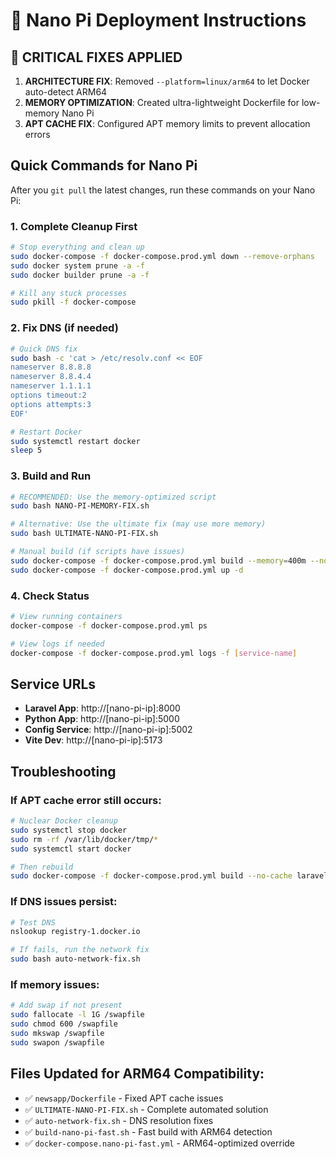 # 🚀 Nano Pi Deployment Instructions

## 🔧 CRITICAL FIXES APPLIED
1. **ARCHITECTURE FIX**: Removed `--platform=linux/arm64` to let Docker auto-detect ARM64
2. **MEMORY OPTIMIZATION**: Created ultra-lightweight Dockerfile for low-memory Nano Pi
3. **APT CACHE FIX**: Configured APT memory limits to prevent allocation errors

## Quick Commands for Nano Pi

After you `git pull` the latest changes, run these commands on your Nano Pi:

### 1. Complete Cleanup First
```bash
# Stop everything and clean up
sudo docker-compose -f docker-compose.prod.yml down --remove-orphans
sudo docker system prune -a -f
sudo docker builder prune -a -f

# Kill any stuck processes
sudo pkill -f docker-compose
```

### 2. Fix DNS (if needed)
```bash
# Quick DNS fix
sudo bash -c 'cat > /etc/resolv.conf << EOF
nameserver 8.8.8.8
nameserver 8.8.4.4
nameserver 1.1.1.1
options timeout:2
options attempts:3
EOF'

# Restart Docker
sudo systemctl restart docker
sleep 5
```

### 3. Build and Run
```bash
# RECOMMENDED: Use the memory-optimized script
sudo bash NANO-PI-MEMORY-FIX.sh

# Alternative: Use the ultimate fix (may use more memory)
sudo bash ULTIMATE-NANO-PI-FIX.sh

# Manual build (if scripts have issues)
sudo docker-compose -f docker-compose.prod.yml build --memory=400m --no-cache
sudo docker-compose -f docker-compose.prod.yml up -d
```

### 4. Check Status
```bash
# View running containers
docker-compose -f docker-compose.prod.yml ps

# View logs if needed
docker-compose -f docker-compose.prod.yml logs -f [service-name]
```

## Service URLs
- **Laravel App**: http://[nano-pi-ip]:8000
- **Python App**: http://[nano-pi-ip]:5000
- **Config Service**: http://[nano-pi-ip]:5002
- **Vite Dev**: http://[nano-pi-ip]:5173

## Troubleshooting

### If APT cache error still occurs:
```bash
# Nuclear Docker cleanup
sudo systemctl stop docker
sudo rm -rf /var/lib/docker/tmp/*
sudo systemctl start docker

# Then rebuild
sudo docker-compose -f docker-compose.prod.yml build --no-cache laravelapp
```

### If DNS issues persist:
```bash
# Test DNS
nslookup registry-1.docker.io

# If fails, run the network fix
sudo bash auto-network-fix.sh
```

### If memory issues:
```bash
# Add swap if not present
sudo fallocate -l 1G /swapfile
sudo chmod 600 /swapfile
sudo mkswap /swapfile
sudo swapon /swapfile
```

## Files Updated for ARM64 Compatibility:
- ✅ `newsapp/Dockerfile` - Fixed APT cache issues
- ✅ `ULTIMATE-NANO-PI-FIX.sh` - Complete automated solution
- ✅ `auto-network-fix.sh` - DNS resolution fixes
- ✅ `build-nano-pi-fast.sh` - Fast build with ARM64 detection
- ✅ `docker-compose.nano-pi-fast.yml` - ARM64-optimized override
